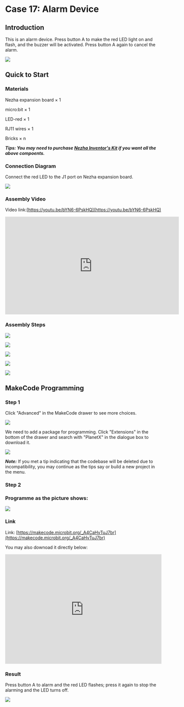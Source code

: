 # Case 17: Alarm Device

## Introduction 

This is an alarm device. Press button A to make the red LED light on and flash, and the buzzer will be activated. Press button A again to cancel the alarm.



![](./images/case_17_01.png)


## Quick to Start 


### Materials

Nezha expansion board × 1

micro:bit × 1

LED-red  × 1

RJ11 wires × 1

Bricks × n

***Tips: You may need to purchase [Nezha Inventor's Kit](https://shop.elecfreaks.com/products/elecfreaks-micro-bit-nezha-48-in-1-inventors-kit-without-micro-bit-board?_pos=2&_sid=ed1b6fbd2&_ss=r) if you want all the above compoents.***


### Connection Diagram

Connect the red LED to the J1 port on Nezha expansion board. 


![](./images/case_17_03.png)


### Assembly Video


Video link:[https://youtu.be/bYN6-6PskHQ](https://youtu.be/bYN6-6PskHQ)

<iframe width="560" height="315" src="https://www.youtube.com/embed/bYN6-6PskHQ" frameborder="0" allow="accelerometer; autoplay; clipboard-write; encrypted-media; gyroscope; picture-in-picture" allowfullscreen></iframe>

### Assembly Steps


![](./images/case_step_17_01.png)

![](./images/case_step_17_02.png)

![](./images/case_step_17_03.png)

![](./images/case_step_17_04.png)

![](./images/case_step_17_05.png)




## MakeCode Programming



### Step 1


Click "Advanced" in the MakeCode drawer to see more choices. 

![](./images/case_01_10.png)

We need to add a package for programming. Click "Extensions" in the bottom of the drawer and search with "PlanetX" in the dialogue box to download it. 

![](./images/case_01_11.png)



***Note:*** If you met a tip indicating that the codebase will be deleted due to incompatibility, you may continue as the tips say or build a new project in the menu. 

### Step 2


### Programme as the picture shows: 


![](./images/case_17_15.png)

### Link
Link: [https://makecode.microbit.org/_A4CaHvTuJ7br](https://makecode.microbit.org/_A4CaHvTuJ7br)

You may also downoad it directly below: 

<div style="position:relative;height:0;padding-bottom:70%;overflow:hidden;"><iframe style="position:absolute;top:0;left:0;width:100%;height:100%;" src="https://makecode.microbit.org/#pub:_A4CaHvTuJ7br" frameborder="0" sandbox="allow-popups allow-forms allow-scripts allow-same-origin"></iframe></div>  


### Result
Press button A to alarm and the red LED flashes; press it again to stop the alarming and the LED turns off. 

![](./images/case-gif-17.gif)
